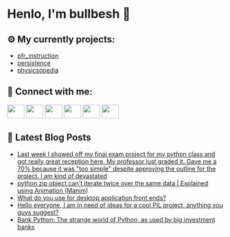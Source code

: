 # Henlo, I'm bullbesh 👋

## ⚙️ My currently projects:
- [pfr_instruction](https://github.com/bullbesh/pfr_instruction)
- [persistence](https://github.com/bullbesh/persistence)
- [physicsopedia](https://github.com/bullbesh/physicsopedia)

## 🔎 Connect with me:
[<img height="32" width="40" src="https://cdn.jsdelivr.net/npm/simple-icons@v5/icons/telegram.svg" />](https://t.me/bullbesh)
[<img height="32" width="40" src="https://cdn.jsdelivr.net/npm/simple-icons@v5/icons/vk.svg" />](https://vk.com/bullbesh)
[<img height="32" width="40" src="https://cdn.jsdelivr.net/npm/simple-icons@v5/icons/twitter.svg" />](https://twitter.com/bullbesh1)
[<img height="32" width="40" src="https://cdn.jsdelivr.net/npm/simple-icons@v5/icons/instagram.svg" />](https://www.instagram.com/bullbesh)
[<img height="32" width="40" src="https://cdn.jsdelivr.net/npm/simple-icons@v5/icons/reddit.svg" />](https://www.reddit.com/user/bullbesh)
[<img height="32" width="40" src="https://cdn.jsdelivr.net/npm/simple-icons@v5/icons/youtube.svg" />](https://www.youtube.com/channel/UCtfjRs6uzgq5mfm8S06WTcg)

## 📕 Latest Blog Posts
<!-- BLOG-POST-LIST:START -->
- [Last week I showed off my final exam project for my python class and got really great reception here. My professor just graded it. Gave me a 70% because it was &quot;too simple&quot; despite approving the outline for the project. I am kind of devastated](https://www.reddit.com/r/Python/comments/rbz310/last_week_i_showed_off_my_final_exam_project_for/)
- [python zip object can&#39;t iterate twice over the same data | Explained using Animation &lpar;Manim&rpar;](https://www.reddit.com/r/Python/comments/rbyg54/python_zip_object_cant_iterate_twice_over_the/)
- [What do you use for desktop application front ends?](https://www.reddit.com/r/Python/comments/rbyb3u/what_do_you_use_for_desktop_application_front_ends/)
- [Hello everyone, I am in need of ideas for a cool PIL project, anything you guys suggest?](https://www.reddit.com/r/Python/comments/rbx79r/hello_everyone_i_am_in_need_of_ideas_for_a_cool/)
- [Bank Python: The strange world of Python, as used by big investment banks](https://www.reddit.com/r/Python/comments/rbx5dr/bank_python_the_strange_world_of_python_as_used/)
<!-- BLOG-POST-LIST:END -->

